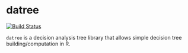 # datree

[![Build Status](https://travis-ci.org/jongbinjung/datree.svg?branch=master)](https://travis-ci.org/jongbinjung/datree)

`datree` is a decision analysis tree library that allows simple decision tree building/computation in R.

